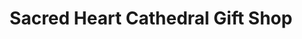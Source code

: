 ---
title: "Sacred Heart Cathedral Gift Shop"
url: /rochester/sacred-heart-cathedral-gift-shop/
shop: gift
---